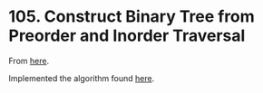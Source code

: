 # 105. Construct Binary Tree from Preorder and Inorder Traversal

From [here](https://leetcode.com/problems/construct-binary-tree-from-preorder-and-inorder-traversal/).

Implemented the algorithm found [here](https://cs.stackexchange.com/a/441/152201).
